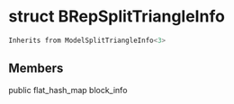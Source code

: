 # struct BRepSplitTriangleInfo


```cpp
Inherits from ModelSplitTriangleInfo<3>
```



## Members

public flat_hash_map block_info



